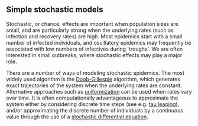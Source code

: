 ## Simple stochastic models

Stochastic, or chance, effects are important when population sizes are small, and are particularly strong when the underlying rates (such as infection and recovery rates) are high. Most epidemics start with a small number of infected individuals, and oscillatory epidemics may frequently be associated with low numbers of infectives during 'troughs'. We are often interested in small outbreaks, where stochastic effects may play a major role.

There are a number of ways of modeling stochastic epidemics. The most widely used algorithm is the [Doob-Gillespie](https://en.wikipedia.org/wiki/Gillespie_algorithm) algorithm, which generates exact trajectories of the system when the underlying rates are constant. Alternative approaches such as [uniformization](https://en.wikipedia.org/wiki/Uniformization_(probability_theory)) can be used when rates vary over time. It is often computationally advantageous to approximate the system either by considering discrete time steps (see e.g. [tau leaping](https://en.wikipedia.org/wiki/Tau-leaping)), and/or approximating the discrete number of individuals by a continuous value through the use of a [stochastic differential equation](https://en.wikipedia.org/wiki/Euler%E2%80%93Maruyama_method).
